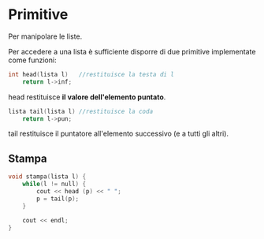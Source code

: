 # Primitive

Per manipolare le liste.

Per accedere a una lista è sufficiente disporre di due primitive
implementate come funzioni:

```c++
int head(lista l)   //restituisce la testa di l
    return l->inf;
```

head restituisce **il valore dell'elemento puntato**.

```c++
lista tail(lista l) //restituisce la coda
    return l->pun;
```

tail restituisce il puntatore all'elemento successivo (e a tutti gli altri).

## Stampa

```c++
void stampa(lista l) {
    while(l != null) {
        cout << head (p) << " ";
        p = tail(p);
    }

    cout << endl;
}
```
